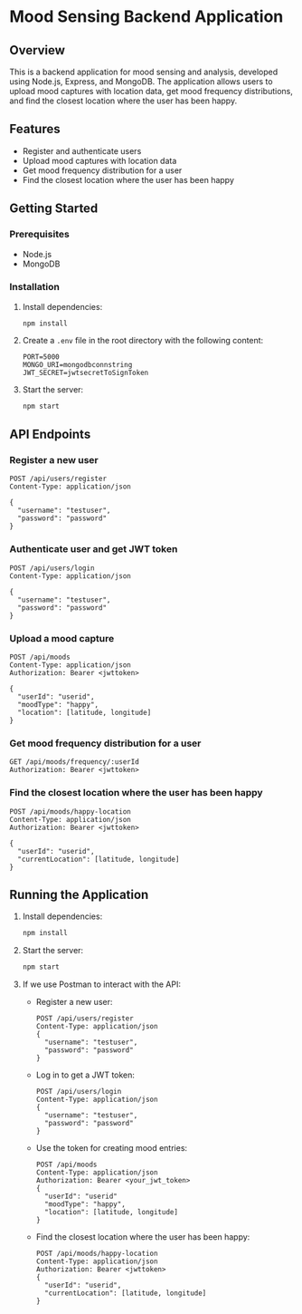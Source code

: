 ﻿
# Mood Sensing Backend Application

## Overview
This is a backend application for mood sensing and analysis, developed using Node.js, Express, and MongoDB. The application allows users to upload mood captures with location data, get mood frequency distributions, and find the closest location where the user has been happy.

## Features
- Register and authenticate users
- Upload mood captures with location data
- Get mood frequency distribution for a user
- Find the closest location where the user has been happy

## Getting Started

### Prerequisites
- Node.js
- MongoDB

### Installation

1. Install dependencies:
   ```
   npm install
   ```

2. Create a `.env` file in the root directory with the following content:
   ```
   PORT=5000
   MONGO_URI=mongodbconnstring
   JWT_SECRET=jwtsecretToSignToken
   ```

4. Start the server:
   ```bash
   npm start
   ```

## API Endpoints

### Register a new user
```http
POST /api/users/register
Content-Type: application/json

{
  "username": "testuser",
  "password": "password"
}
```

### Authenticate user and get JWT token
```http
POST /api/users/login
Content-Type: application/json

{
  "username": "testuser",
  "password": "password"
}
```

### Upload a mood capture
```http
POST /api/moods
Content-Type: application/json
Authorization: Bearer <jwttoken>

{
  "userId": "userid",
  "moodType": "happy",
  "location": [latitude, longitude]
}
```

### Get mood frequency distribution for a user
```http
GET /api/moods/frequency/:userId
Authorization: Bearer <jwttoken>
```

### Find the closest location where the user has been happy
```http
POST /api/moods/happy-location
Content-Type: application/json
Authorization: Bearer <jwttoken>

{
  "userId": "userid",
  "currentLocation": [latitude, longitude]
}
```

## Running the Application

1. Install dependencies:
   ```bash
   npm install
   ```

2. Start the server:
   ```bash
   npm start
   ```

3. If we use Postman to interact with the API:
   - Register a new user:
     ```http
     POST /api/users/register
     Content-Type: application/json
     {
       "username": "testuser",
       "password": "password"
     }
     ```

   - Log in to get a JWT token:
     ```http
     POST /api/users/login
     Content-Type: application/json
     {
       "username": "testuser",
       "password": "password"
     }
     ```

   - Use the token for creating mood entries:
     ```http
     POST /api/moods
     Content-Type: application/json
     Authorization: Bearer <your_jwt_token>
     {
       "userId": "userid"
       "moodType": "happy",
       "location": [latitude, longitude]
     }
     ```

   - Find the closest location where the user has been happy:
     ```http
     POST /api/moods/happy-location
     Content-Type: application/json
     Authorization: Bearer <jwttoken>
     {
       "userId": "userid",
       "currentLocation": [latitude, longitude]
     }
     ```
